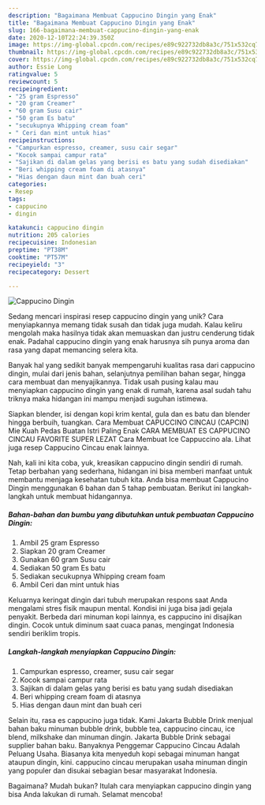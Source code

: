 ```yaml
---
description: "Bagaimana Membuat Cappucino Dingin yang Enak"
title: "Bagaimana Membuat Cappucino Dingin yang Enak"
slug: 166-bagaimana-membuat-cappucino-dingin-yang-enak
date: 2020-12-10T22:24:39.350Z
image: https://img-global.cpcdn.com/recipes/e89c922732db8a3c/751x532cq70/cappucino-dingin-foto-resep-utama.jpg
thumbnail: https://img-global.cpcdn.com/recipes/e89c922732db8a3c/751x532cq70/cappucino-dingin-foto-resep-utama.jpg
cover: https://img-global.cpcdn.com/recipes/e89c922732db8a3c/751x532cq70/cappucino-dingin-foto-resep-utama.jpg
author: Essie Long
ratingvalue: 5
reviewcount: 5
recipeingredient:
- "25 gram Espresso"
- "20 gram Creamer"
- "60 gram Susu cair"
- "50 gram Es batu"
- "secukupnya Whipping cream foam"
- " Ceri dan mint untuk hias"
recipeinstructions:
- "Campurkan espresso, creamer, susu cair segar"
- "Kocok sampai campur rata"
- "Sajikan di dalam gelas yang berisi es batu yang sudah disediakan"
- "Beri whipping cream foam di atasnya"
- "Hias dengan daun mint dan buah ceri"
categories:
- Resep
tags:
- cappucino
- dingin

katakunci: cappucino dingin 
nutrition: 205 calories
recipecuisine: Indonesian
preptime: "PT38M"
cooktime: "PT57M"
recipeyield: "3"
recipecategory: Dessert

---
```



![Cappucino Dingin](https://img-global.cpcdn.com/recipes/e89c922732db8a3c/751x532cq70/cappucino-dingin-foto-resep-utama.jpg)

Sedang mencari inspirasi resep cappucino dingin yang unik? Cara menyiapkannya memang tidak susah dan tidak juga mudah. Kalau keliru mengolah maka hasilnya tidak akan memuaskan dan justru cenderung tidak enak. Padahal cappucino dingin yang enak harusnya sih punya aroma dan rasa yang dapat memancing selera kita.

Banyak hal yang sedikit banyak mempengaruhi kualitas rasa dari cappucino dingin, mulai dari jenis bahan, selanjutnya pemilihan bahan segar, hingga cara membuat dan menyajikannya. Tidak usah pusing kalau mau menyiapkan cappucino dingin yang enak di rumah, karena asal sudah tahu triknya maka hidangan ini mampu menjadi suguhan istimewa.

Siapkan blender, isi dengan kopi krim kental, gula dan es batu dan blender hingga berbuih, tuangkan. Cara Membuat CAPUCCINO CINCAU (CAPCIN) Mie Kuah Pedas Buatan Istri Paling Enak CARA MEMBUAT ES CAPPUCINO CINCAU FAVORITE SUPER LEZAT Cara Membuat Ice Cappuccino ala. Lihat juga resep Cappucino Cincau enak lainnya.


Nah, kali ini kita coba, yuk, kreasikan cappucino dingin sendiri di rumah. Tetap berbahan yang sederhana, hidangan ini bisa memberi manfaat untuk membantu menjaga kesehatan tubuh kita. Anda bisa membuat Cappucino Dingin menggunakan 6 bahan dan 5 tahap pembuatan. Berikut ini langkah-langkah untuk membuat hidangannya.

<!--inarticleads1-->

##### Bahan-bahan dan bumbu yang dibutuhkan untuk pembuatan Cappucino Dingin:

1. Ambil 25 gram Espresso
1. Siapkan 20 gram Creamer
1. Gunakan 60 gram Susu cair
1. Sediakan 50 gram Es batu
1. Sediakan secukupnya Whipping cream foam
1. Ambil  Ceri dan mint untuk hias


Keluarnya keringat dingin dari tubuh merupakan respons saat Anda mengalami stres fisik maupun mental. Kondisi ini juga bisa jadi gejala penyakit. Berbeda dari minuman kopi lainnya, es cappucino ini disajikan dingin. Cocok untuk diminum saat cuaca panas, mengingat Indonesia sendiri beriklim tropis. 

<!--inarticleads2-->

##### Langkah-langkah menyiapkan Cappucino Dingin:

1. Campurkan espresso, creamer, susu cair segar
1. Kocok sampai campur rata
1. Sajikan di dalam gelas yang berisi es batu yang sudah disediakan
1. Beri whipping cream foam di atasnya
1. Hias dengan daun mint dan buah ceri


Selain itu, rasa es cappucino juga tidak. Kami Jakarta Bubble Drink menjual bahan baku minuman bubble drink, bubble tea, cappucino cincau, ice blend, milkshake dan minuman dingin. Jakarta Bubble Drink sebagai supplier bahan baku. Banyaknya Penggemar Cappucino Cincau Adalah Peluang Usaha. Biasanya kita menyeduh kopi sebagai minuman hangat ataupun dingin, kini. cappucino cincau merupakan usaha minuman dingin yang populer dan disukai sebagian besar masyarakat Indonesia. 

Bagaimana? Mudah bukan? Itulah cara menyiapkan cappucino dingin yang bisa Anda lakukan di rumah. Selamat mencoba!

